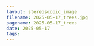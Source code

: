 ```yaml
---
layout: stereoscopic_image
filename: 2025-05-17_trees.jpg
pagename: 2025-05-17_trees
date: 2025-05-17
tags:
---
```

